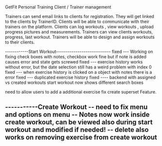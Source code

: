 GetFit Personal Training 
Client / Trainer management

Trainers can send email links to clients for registration. They will get linked to the clients by TrainerID.
Clients will be able to communicate with their trainers on the platform.
Clients can log workouts , view workouts , upload progress pictures and measurements. 
Trainers can view clients workouts,  progress, last workout. 
Trainers will be able to design and assign workouts to their clients. 


------------Start Workout----------------------------
 fixed ---  Working on fixing check boxes with notes, checkbox work fine but if note is added causes error and state gets screwed
fixed --- exercise history works without error, but the date selection still has a weird problem with index 0
fixed ---  when exercise history is clicked on a object with notes there is a error 
fixed --- duplicated exercise history
fixed  ---- backend with assigned vs created workouts start workout now shows different search boxes

need to allow users to add a additional exercise
fix create superset Feature.

-----------Create Workout --
need to fix menu and options on menu
-- Notes now work inside create workout, can be viewed also during start workout and modified if needed! 
-- delete also works on removing exercise from create workout
-- 